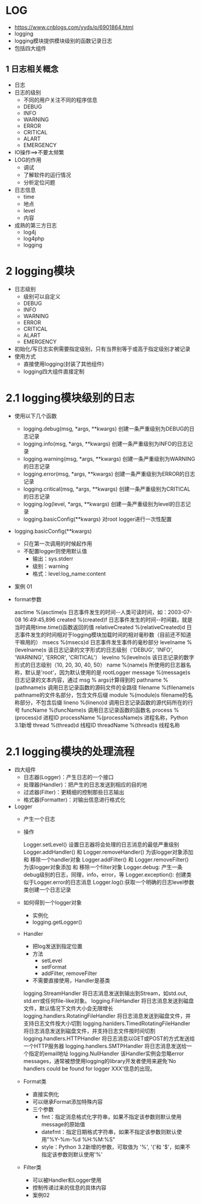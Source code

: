 # LOG
- https://www.cnblogs.com/yyds/p/6901864.html
- logging
- logging模块提供模块级别的函数记录日志
- 包括四大组件

## 1 日志相关概念
- 日志
- 日志的级别
  - 不同的用户关注不同的程序信息
  - DEBUG
  - INFO
  - WARNING
  - ERROR
  - CRITICAL
  - ALART
  - EMERGENCY
- IO操作==>不要太频繁
- LOG的作用
  - 调试
  - 了解软件的运行情况
  - 分析定位问题
- 日志信息
  - time
  - 地点
  - level
  - 内容
- 成熟的第三方日志
  - log4j
  - log4php
  - logging
# 2 logging模块
- 日志级别
  - 级别可以自定义
  - DEBUG
  - INFO
  - WARNING
  - ERROR
  - CRITICAL
  - ALART
  - EMERGENCY
- 初始化/写日志实例需要指定级别，只有当界别等于或高于指定级别才被记录
- 使用方式
  - 直接使用logging(封装了其他组件)
  - logging四大组件直接定制
# 2.1 logging模块级别的日志
- 使用以下几个函数
  - logging.debug(msg, *args, **kwargs) 创建一条严重级别为DEBUG的日志记录
  - logging.info(msg, *args, **kwargs) 创建一条严重级别为INFO的日志记录
  - logging.warning(msg, *args, **kwargs) 创建一条严重级别为WARNING的日志记录
  - logging.error(msg, *args, **kwargs) 创建一条严重级别为ERROR的日志记录
  - logging.critical(msg, *args, **kwargs) 创建一条严重级别为CRITICAL的日志记录
  - logging.log(level, *args, **kwargs) 创建一条严重级别为level的日志记录
  - logging.basicConfig(**kwargs) 对root logger进行一次性配置
  
- logging.basicConfig(**kwargs)
  - 只在第一次调用的时候起作用
  - 不配置logger则使用默认值
    - 输出：sys.stderr
    - 级别：warning
    - 格式：level:log_name:content
- 案例 01
- format参数
             
                            
    asctime 	%(asctime)s 	日志事件发生的时间--人类可读时间，如：2003-07-08 16:49:45,896
    created 	%(created)f 	日志事件发生的时间--时间戳，就是当时调用time.time()函数返回的值
    relativeCreated 	%(relativeCreated)d 	日志事件发生的时间相对于logging模块加载时间的相对毫秒数（目前还不知道干嘛用的）
    msecs 	%(msecs)d 	日志事件发生事件的毫秒部分
    levelname 	%(levelname)s 	该日志记录的文字形式的日志级别（'DEBUG', 'INFO', 'WARNING', 'ERROR', 'CRITICAL'）
    levelno 	%(levelno)s 	该日志记录的数字形式的日志级别（10, 20, 30, 40, 50）
    name 	%(name)s 	所使用的日志器名称，默认是'root'，因为默认使用的是 rootLogger
    message 	%(message)s 	日志记录的文本内容，通过 msg % args计算得到的
    pathname 	%(pathname)s 	调用日志记录函数的源码文件的全路径
    filename 	%(filename)s 	pathname的文件名部分，包含文件后缀
    module 	%(module)s 	filename的名称部分，不包含后缀
    lineno 	%(lineno)d 	调用日志记录函数的源代码所在的行号
    funcName 	%(funcName)s 	调用日志记录函数的函数名
    process 	%(process)d 	进程ID
    processName 	%(processName)s 	进程名称，Python 3.1新增
    thread 	%(thread)d 	线程ID
    threadName 	%(thread)s 	线程名称 
    
# 2.1 logging模块的处理流程
- 四大组件
  - 日志器(Logger)：产生日志的一个接口
  - 处理器(Handler)：把产生的日志发送到相应的目的地
  - 过滤器(Filter)：更精细的控制那些日志输出
  - 格式器(Formatter)：对输出信息进行格式化
- Logger
  - 产生一个日志
  - 操作
    
     
     Logger.setLevel() 	设置日志器将会处理的日志消息的最低严重级别
     Logger.addHandler() 和 Logger.removeHandler() 	为该logger对象添加 和 移除一个handler对象
     Logger.addFilter() 和 Logger.removeFilter() 	为该logger对象添加 和 移除一个filter对象
     Logger.debug: 产生一条debug级别的日志，同理，info，error，等
     Logger.exception(): 创建类似于Logger.error的日志消息
     Logger.log():获取一个明确的日志level参数类创建一个日志记录
  
  - 如何得到一个logger对象
    - 实例化
    - logging.getLogger()
    
  - Handler
    - 把log发送到指定位置
    - 方法
      - setLevel
      - setFormat
      - addFilter, removeFilter
    - 不需要直接使用，Handler是基类
    
    
    logging.StreamHandler 	将日志消息发送到输出到Stream，如std.out, std.err或任何file-like对象。
    logging.FileHandler 	将日志消息发送到磁盘文件，默认情况下文件大小会无限增长
    logging.handlers.RotatingFileHandler 	将日志消息发送到磁盘文件，并支持日志文件按大小切割
    logging.hanlders.TimedRotatingFileHandler 	将日志消息发送到磁盘文件，并支持日志文件按时间切割
    logging.handlers.HTTPHandler 	将日志消息以GET或POST的方式发送给一个HTTP服务器
    logging.handlers.SMTPHandler 	将日志消息发送给一个指定的email地址
    logging.NullHandler 	该Handler实例会忽略error messages，通常被想使用logging的library开发者使用来避免'No handlers could be found for logger XXX'信息的出现。
    
  - Format类
    - 直接实例化
    - 可以继承Format添加特殊内容
    - 三个参数
      - fmt：指定消息格式化字符串，如果不指定该参数则默认使用message的原始值
      - datefmt：指定日期格式字符串，如果不指定该参数则默认使用"%Y-%m-%d %H:%M:%S"
      - style：Python 3.2新增的参数，可取值为 '%', '{'和 '$'，如果不指定该参数则默认使用'%' 
      
  - Filter类
    - 可以被Handler和Logger使用
    - 控制传递过来的信息的具体内容
    - 案例02
     